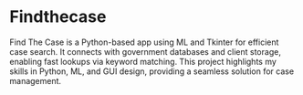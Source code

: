 # Findthecase
Find The Case is a Python-based app using ML and Tkinter for efficient case search. It connects with government databases and client storage, enabling fast lookups via keyword matching. This project highlights my skills in Python, ML, and GUI design, providing a seamless solution for case management.
